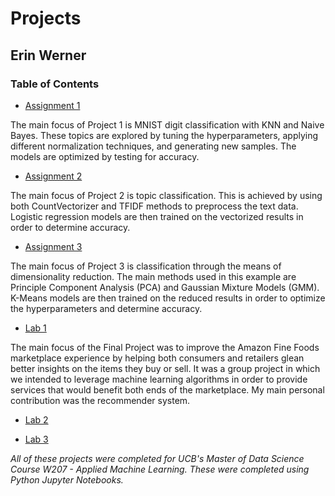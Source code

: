 # Projects

## Erin Werner

### Table of Contents

* [Assignment 1](https://github.com/etwernerMIDS/Machine_Learning/tree/master/Projects/w207-summer-2020-project-1-etwernerMIDS-master)

The main focus of Project 1 is MNIST digit classification with KNN and Naive Bayes. These topics are explored by tuning the hyperparameters, applying different normalization techniques, and generating new samples. The models are optimized by testing for accuracy.

* [Assignment 2](https://github.com/etwernerMIDS/Machine_Learning/tree/master/Projects/w207-summer-2020-project-2-etwernerMIDS-master)

The main focus of Project 2 is topic classification. This is achieved by using both CountVectorizer and TFIDF methods to preprocess the text data. Logistic regression models are then trained on the vectorized results in order to determine accuracy. 

* [Assignment 3](https://github.com/etwernerMIDS/Machine_Learning/tree/master/Projects/w207-summer-2020-project-3-etwernerMIDS-master)

The main focus of Project 3 is classification through the means of dimensionality reduction. The main methods used in this example are Principle Component Analysis (PCA) and Gaussian Mixture Models (GMM). K-Means models are then trained on the reduced results in order to optimize the hyperparameters and determine accuracy.

* [Lab 1](https://github.com/etwernerMIDS/Machine_Learning/tree/master/Projects/Final%20Project)

The main focus of the Final Project was to improve the Amazon Fine Foods marketplace experience by helping both consumers and retailers glean better insights on the items they buy or sell. It was a group project in which we intended to leverage machine learning algorithms in order to provide services that would benefit both ends of the marketplace. My main personal contribution was the recommender system.

* [Lab 2]()

* [Lab 3]()

*All of these projects were completed for UCB's Master of Data Science Course W207 - Applied Machine Learning. These were completed using Python Jupyter Notebooks.* 

